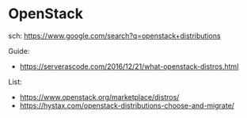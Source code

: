 # OpenStack
sch:
https://www.google.com/search?q=openstack+distributions

Guide:
- https://serverascode.com/2016/12/21/what-openstack-distros.html

List:
- https://www.openstack.org/marketplace/distros/
- https://hystax.com/openstack-distributions-choose-and-migrate/
